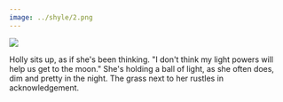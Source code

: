```yaml
---
image: ../shyle/2.png
---
```

<img src="{{page.image}}"> <br>

Holly sits up, as if she's been thinking. "I don't think my light powers will help us get to the moon." She's holding a ball of light, as she often does, dim and pretty in the night. The grass next to her rustles in acknowledgement. 
